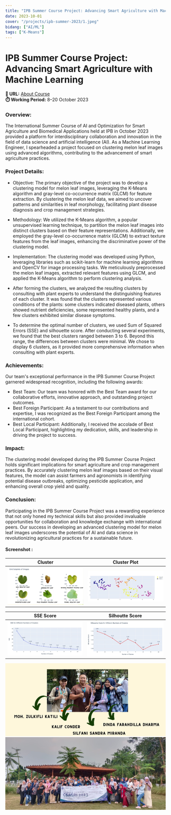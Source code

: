 ```yaml
---
title: "IPB Summer Course Project: Advancing Smart Agriculture with Machine Learning"
date: 2023-10-01
cover: "/projects/ipb-summer-2023/1.jpeg"
bidang: ["AI/ML"]
tags: ["K-Means"]
---
```


# IPB Summer Course Project: Advancing Smart Agriculture with Machine Learning

**🔗 URL:** [About Course](https://csagri23.apps.cs.ipb.ac.id/) <br> 
**⏱️ Working Period:** 8–20 October 2023 <br> 

### Overview:
The International Summer Course of AI and Optimization for Smart Agriculture and Biomedical Applications held at IPB in October 2023 provided a platform for interdisciplinary collaboration and innovation in the field of data science and artificial intelligence (AI). As a Machine Learning Engineer, I spearheaded a project focused on clustering melon leaf images using advanced algorithms, contributing to the advancement of smart agriculture practices.

### Project Details:
- Objective: The primary objective of the project was to develop a clustering model for melon leaf images, leveraging the K-Means algorithm and gray-level co-occurrence matrix (GLCM) for feature extraction. By clustering the melon leaf data, we aimed to uncover patterns and similarities in leaf morphology, facilitating plant disease diagnosis and crop management strategies.

- Methodology: We utilized the K-Means algorithm, a popular unsupervised learning technique, to partition the melon leaf images into distinct clusters based on their feature representations. Additionally, we employed the gray-level co-occurrence matrix (GLCM) to extract texture features from the leaf images, enhancing the discriminative power of the clustering model.

- Implementation: The clustering model was developed using Python, leveraging libraries such as scikit-learn for machine learning algorithms and OpenCV for image processing tasks. We meticulously preprocessed the melon leaf images, extracted relevant features using GLCM, and applied the K-Means algorithm to perform clustering analysis.

- After forming the clusters, we analyzed the resulting clusters by consulting with plant experts to understand the distinguishing features of each cluster. It was found that the clusters represented various conditions of the plants: some clusters indicated diseased plants, others showed nutrient deficiencies, some represented healthy plants, and a few clusters exhibited similar disease symptoms.

- To determine the optimal number of clusters, we used Sum of Squared Errors (SSE) and silhouette score. After conducting several experiments, we found that the best clusters ranged between 3 to 6. Beyond this range, the differences between clusters were minimal. We chose to display 6 clusters, as it provided more comprehensive information when consulting with plant experts.


### Achievements:
Our team's exceptional performance in the IPB Summer Course Project garnered widespread recognition, including the following awards:
- Best Team: Our team was honored with the Best Team award for our collaborative efforts, innovative approach, and outstanding project outcomes.
- Best Foreign Participant: As a testament to our contributions and expertise, I was recognized as the Best Foreign Participant among the international cohort.
- Best Local Participant: Additionally, I received the accolade of Best Local Participant, highlighting my dedication, skills, and leadership in driving the project to success.

### Impact:
The clustering model developed during the IPB Summer Course Project holds significant implications for smart agriculture and crop management practices. By accurately clustering melon leaf images based on their visual features, the model can assist farmers and agronomists in identifying potential disease outbreaks, optimizing pesticide application, and enhancing overall crop yield and quality.

### Conclusion:
Participating in the IPB Summer Course Project was a rewarding experience that not only honed my technical skills but also provided invaluable opportunities for collaboration and knowledge exchange with international peers. Our success in developing an advanced clustering model for melon leaf images underscores the potential of AI and data science in revolutionizing agricultural practices for a sustainable future.


#### Screenshot :
| Cluster       | Cluster Plot       |
| -------------- | -------------- |
| ![/projects/ipb-summer-2023/2.jpeg](/projects/ipb-summer-2023/2.jpeg) | ![/projects/ipb-summer-2023/1.jpeg](/projects/ipb-summer-2023/1.jpeg) |

| SSE Score       | Silhoutte Score       |
| -------------- | -------------- |
| ![/projects/ipb-summer-2023/3.jpeg](/projects/ipb-summer-2023/3.jpeg) | ![/projects/ipb-summer-2023/4.jpeg](/projects/ipb-summer-2023/4.jpeg) |

![/projects/ipb-summer-2023/5.jpeg](/projects/ipb-summer-2023/5.jpeg) 
![/projects/ipb-summer-2023/6.jpg](/projects/ipb-summer-2023/6.jpg) 
